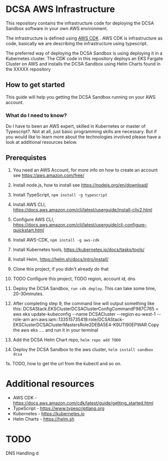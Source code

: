 # DCSA AWS Infrastructure

This repository contains the infrastructure code for deploying the DCSA Sandbox software in your own AWS environment.

The infrastructure is defined using [AWS CDK](https://aws.amazon.com/cdk/) . AWS CDK is infrastructure as code, basically we are describing the infrastructure using typescript.

The preferred way of deploying the DCSA Sandbox is using deploying  it in a Kubernetes cluster. The CDK code in this repository deploys an EKS Fargate Cluster on AWS and installs the DCSA Sandbox using Helm Charts found in the XXXXX repository

## How to get started

This guide will help you getting the DCSA Sandbox running on your AWS account.

### What do I need to know?

Do I have to been an AWS expert, skilled in Kubernetes or master of Typescript?. Not at all, just basic programming skills are necessary. But if you would like to learn more about the technologies involved please have a look at additional resources below.

## Prerequistes 

1. You need an AWS Account, for more info on how to create an account see https://aws.amazon.com/free/

2. Install node.js, how to install see https://nodejs.org/en/download/

3. Install TypeScript,
   ```npm install -g typescript``` 
   
4. Install AWS CLI, https://docs.aws.amazon.com/cli/latest/userguide/install-cliv2.html

5. Configure AWS CLI, https://docs.aws.amazon.com/cli/latest/userguide/cli-configure-quickstart.html

6. Install AWS-CDK, ```npm install -g aws-cdk```

7. Install Kubernetes tools, https://kubernetes.io/docs/tasks/tools/

8. Install Helm, https://helm.sh/docs/intro/install/

9. Clone this project, if you didn't already do that

8. TODO Configure this project, TODO  region, account id, dns

9. Deploy the DCSA Sandbox, ```run cdk deploy```. This can take some time, 20-30minutes.

10. After completing step 9, the command line will output something like this:
    DCSAStack.EKSClusterDCSAClusterConfigCommandF987C765 = aws eks update-kubeconfig --name DCSACluster --region eu-west-1 --role-arn arn:aws:iam::133515735418:role/DCSAStack-EKSClusterDCSAClusterMastersRole2DEBA5E4-K9UTI90EPWAR
    Copy the aws eks .... and run it in your terminal
    
11. Add the DCSA Helm Chart repo, ```helm repo add TODO```

12. Deploy the DCSA Sandbox to the aws cluster, ```helm install sandbox dcsa```

1x. TODO, how to get the url from the kubectl and so on.



# Additional resources

* AWS CDK - https://docs.aws.amazon.com/cdk/latest/guide/getting_started.html
* TypeScript - https://www.typescriptlang.org
* Kubernetes - https://kubernetes.io
* Helm Charts - https://helm.sh


# TODO 
DNS Handling  d

